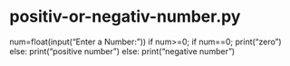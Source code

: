 # positiv-or-negativ-number.py
num=float(input(“Enter a Number:”))
if num>=0;
 if  num==0;
print(“zero”)
else: 
print(“positive number”)
else:
print(“negative number”)

